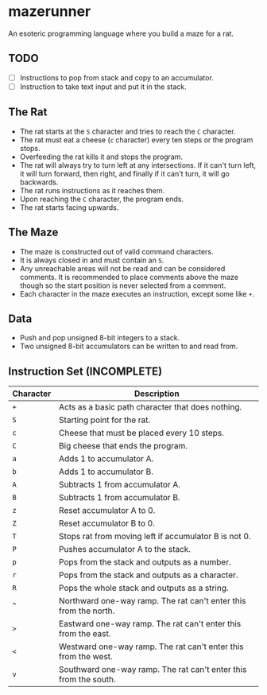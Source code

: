 # mazerunner
An esoteric programming language where you build a maze for a rat.

## TODO
* [ ] Instructions to pop from stack and copy to an accumulator.
* [ ] Instruction to take text input and put it in the stack.

## The Rat
- The rat starts at the `S` character and tries to reach the `C` character.
- The rat must eat a cheese (`c` character) every ten steps or the program stops.
- Overfeeding the rat kills it and stops the program.
- The rat will always try to turn left at any intersections. If it can't turn left, it will turn forward, then right, and finally if it can't turn, it will go backwards.
- The rat runs instructions as it reaches them.
- Upon reaching the `C` character, the program ends.
- The rat starts facing upwards.

## The Maze
- The maze is constructed out of valid command characters.
- It is always closed in and must contain an `S`.
- Any unreachable areas will not be read and can be considered comments. It is recommended to place comments above the maze though so the start position is never selected from a comment.
- Each character in the maze executes an instruction, except some like `+`.

## Data
- Push and pop unsigned 8-bit integers to a stack.
- Two unsigned 8-bit accumulators can be written to and read from.

## Instruction Set (INCOMPLETE)
| Character | Description                                                      |
|-----------|------------------------------------------------------------------|
| `+`       | Acts as a basic path character that does nothing.                |
| `S`       | Starting point for the rat.                                      |
| `c`       | Cheese that must be placed every 10 steps.                       |
| `C`       | Big cheese that ends the program.                                |
| `a`       | Adds 1 to accumulator A.                                         |
| `b`       | Adds 1 to accumulator B.                                         |
| `A`       | Subtracts 1 from accumulator A.                                  |
| `B`       | Subtracts 1 from accumulator B.                                  |
| `z`       | Reset accumulator A to 0.                                        |
| `Z`       | Reset accumulator B to 0.                                        |
| `T`       | Stops rat from moving left if accumulator B is not 0.            |
| `P`       | Pushes accumulator A to the stack.                               |
| `p`       | Pops from the stack and outputs as a number.                     |
| `r`       | Pops from the stack and outputs as a character.                  |
| `R`       | Pops the whole stack and outputs as a string.                    |
| `^`       | Northward one-way ramp. The rat can't enter this from the north. |
| `>`       | Eastward one-way ramp. The rat can't enter this from the east.   |
| `<`       | Westward one-way ramp. The rat can't enter this from the west.   |
| `v`       | Southward one-way ramp. The rat can't enter this from the south. |
